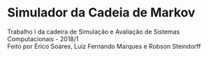 # Simulador da Cadeia de Markov
Trabalho I da cadeira de Simulação e Avaliação de Sistemas Computacionais - 2018/1  
Feito por Érico Soares, Luiz Fernando Marques e Robson Steindorff

